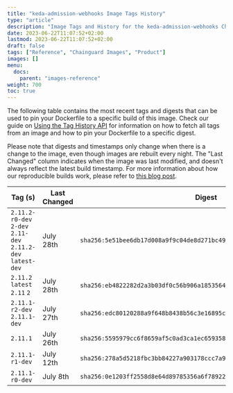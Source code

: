 ```yaml
---
title: "keda-admission-webhooks Image Tags History"
type: "article"
description: "Image Tags and History for the keda-admission-webhooks Chainguard Image"
date: 2023-06-22T11:07:52+02:00
lastmod: 2023-06-22T11:07:52+02:00
draft: false
tags: ["Reference", "Chainguard Images", "Product"]
images: []
menu:
  docs:
    parent: "images-reference"
weight: 700
toc: true
---
```


The following table contains the most recent tags and digests that can be used to pin your Dockerfile to a specific build of this image. Check our guide on [Using the Tag History API](/chainguard/chainguard-images/using-the-tag-history-api/) for information on how to fetch all tags from an image and how to pin your Dockerfile to a specific digest.

Please note that digests and timestamps only change when there is a change to the image, even though images are rebuilt every night. The "Last Changed" column indicates when the image was last modified, and doesn't always reflect the latest build timestamp. For more information about how our reproducible builds work, please refer to [this blog post](https://www.chainguard.dev/unchained/reproducing-chainguards-reproducible-image-builds).

| Tag (s)                                                       | Last Changed | Digest                                                                    |
|---------------------------------------------------------------|--------------|---------------------------------------------------------------------------|
|  `2.11.2-r0-dev` `2-dev` `2.11-dev` `2.11.2-dev` `latest-dev` | July 28th    | `sha256:5e51bee6db17d008a9f9c04de8d271bc49bb9f8b01bb284b10c3d8ea75c98f72` |
|  `2.11.2` `latest` `2.11` `2`                                 | July 28th    | `sha256:eb4822282d2a3b03df0c56b906a185356419d6e63c93d6ea12bef920e6ef34fc` |
|  `2.11.1-r2-dev` `2.11.1-dev`                                 | July 27th    | `sha256:edc80120288a9f648b8438b56c3e16895c2127a3ac2822285318dc31d8622baf` |
|  `2.11.1`                                                     | July 26th    | `sha256:5595979cc6f8659af5c0ad3ca1ec659358e214dc7072a2294876fb2fc02c6c53` |
|  `2.11.1-r1-dev`                                              | July 12th    | `sha256:278a5d5218fbc3bb84227a903178ccc7a9392196df854a0a403628df473d5dba` |
|  `2.11.1-r0-dev`                                              | July 8th     | `sha256:0e1203ff2558d8e64d89785356a6f789224b29045ed2269cb22ee7178edd098e` |
